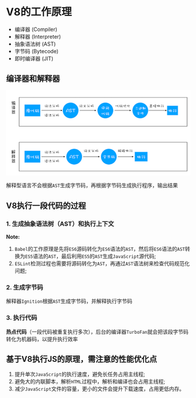 # V8的工作原理
- 编译器 (Compiler)
- 解释器 (Interpreter)
- 抽象语法树 (AST)
- 字节码 (Bytecode)
- 即时编译器 (JIT)

## 编译器和解释器
![编译器与解释器运行的区别](../images/编译器与解释器.png)

解释型语言不会根据`AST`生成字节码，再根据字节码生成执行程序，输出结果

## V8执行一段代码的过程

### 1. 生成抽象语法树（AST）和执行上下文
**Note:** 
1. `Babel`的工作原理是先将`ES6`源码转化为`ES6`语法的`AST`，然后将`ES6`语法的`AST`转换为`ES5`语法的`AST`，最后利用`ES5`的`AST`生成`JavaScript`源代码;
2. `ESLint`检测过程也需要将源码转化为`AST`，再通过`AST`语法树来检查代码规范化问题;

### 2. 生成字节码
解释器`Ignition`根据`AST`生成字节码，并解释执行字节码

### 3. 执行代码
**热点代码**（一段代码被重复执行多次），后台的编译器`TurboFan`就会把该段字节码转化为机器码，以提升执行效率

## 基于V8执行JS的原理，需注意的性能优化点
1. 提升单次`JavaScript`的执行速度，避免长任务占用主线程;
2. 避免大的内联脚本，解析`HTML`过程中，解析和编译也会占用主线程;
3. 减少`JavaScript`文件的容量，更小的文件会提升下载速度，占用更低内存。

